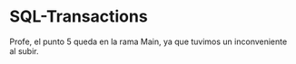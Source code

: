 # SQL-Transactions

Profe, el punto 5 queda en la rama Main, ya que tuvimos un inconveniente al subir.
